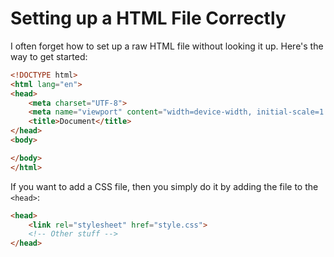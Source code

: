 # Setting up a HTML File Correctly

I often forget how to set up a raw HTML file without looking it up. Here's the way to get started:

```html
<!DOCTYPE html>
<html lang="en">
<head>
    <meta charset="UTF-8">
    <meta name="viewport" content="width=device-width, initial-scale=1.0">
    <title>Document</title>
</head>
<body>

</body>
</html>
```

If you want to add a CSS file, then you simply do it by adding the file to the `<head>`:

```html
<head>
    <link rel="stylesheet" href="style.css">
    <!-- Other stuff -->
</head>
```